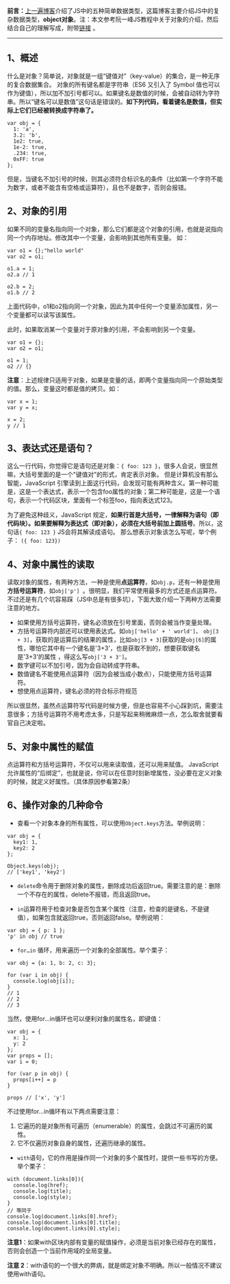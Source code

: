**前言：**[上一遍博客](https://www.jianshu.com/p/61d3b493ad00)介绍了JS中的五种简单数据类型，这篇博客主要介绍JS中的复杂数据类型，**object对象**。注：本文参考阮一峰JS教程中关于对象的介绍，然后结合自己的理解写成，附带[链接](http://javascript.ruanyifeng.com/grammar/object.html) 。

---

## 1、概述

什么是对象？简单说，对象就是一组“键值对”（key-value）的集合，是一种无序的复合数据集合。
对象的所有键名都是字符串（ES6 又引入了 Symbol 值也可以作为键值），所以加不加引号都可以。如果键名是数值的时候，会被自动转为字符串。所以“键名可以是数值”这句话是错误的。**如下列代码，看着键名是数值，但实际上它们已经被转换成字符串了。**
```
var obj = {
  1: 'a',
  3.2: 'b',
  1e2: true,
  1e-2: true,
  .234: true,
  0xFF: true
};
```
但是，当键名不加引号的时候，则其必须符合标识名的条件（比如第一个字符不能为数字，或者不能含有空格或运算符），且也不是数字，否则会报错。

## 2、对象的引用

如果不同的变量名指向同一个对象，那么它们都是这个对象的引用，也就是说指向同一个内存地址。修改其中一个变量，会影响到其他所有变量。
如：
```
var o1 = {};"hello world"
var o2 = o1;

o1.a = 1;
o2.a // 1

o2.b = 2;
o1.b // 2
```
上面代码中，o1和o2指向同一个对象，因此为其中任何一个变量添加属性，另一个变量都可以读写该属性。

此时，如果取消某一个变量对于原对象的引用，不会影响到另一个变量。
```
var o1 = {};
var o2 = o1;

o1 = 1;
o2 // {}
```
**注意**：上述规律只适用于对象，如果是变量的话，即两个变量指向同一个原始类型的值。那么，变量这时都是值的拷贝。如：
```
var x = 1;
var y = x;

x = 2;
y // 1
```

## 3、表达式还是语句？

这么一行代码，你觉得它是语句还是对象：`{ foo: 123 }`，很多人会说，很显然嘛，大括号里面的是一个"键值对"的形式，肯定表示对象。
但是计算机没有那么智能，JavaScript 引擎读到上面这行代码，会发现可能有两种含义。第一种可能是，这是一个表达式，表示一个包含foo属性的对象；第二种可能是，这是一个语句，表示一个代码区块，里面有一个标签foo，指向表达式123。

为了避免这种歧义，JavaScript 规定，**如果行首是大括号，一律解释为语句（即代码块）。如果要解释为表达式（即对象），必须在大括号前加上圆括号**。所以，这句话`{ foo: 123 }` JS会将其解读成语句。
那么想表示对象该怎么写呢，举个例子：
`({ foo: 123})`
  

## 4、对象中属性的读取

读取对象的属性，有两种方法，一种是使用**点运算符**，如`obj.p`，还有一种是使用**方括号运算符**，如`obj['p'] `。很明显，我们平常使用最多的方式还是点运算符。不过还是有几个坑容易踩（JS中总是有很多坑），下面大致介绍一下两种方法需要注意的地方。

- 如果使用方括号运算符，键名必须放在引号里面，否则会被当作变量处理。
- 方括号运算符内部还可以使用表达式。如`obj['hello' + ' world']`、
`obj[3 + 3]`，获取的是运算后的结果的属性，比如`obj[3 + 3]`获取的是`obj[6]`的属性，哪怕它其中有一个键名是'3+3'，也是获取不到的，想要获取键名是'3+3'的属性 ，得这么写``obj['3 + 3']``。
- 数字键可以不加引号，因为会自动转成字符串。
- 数值键名不能使用点运算符（因为会被当成小数点），只能使用方括号运算符。
- 想使用点运算符，键名必须的符合标示符规范

所以很显然，虽然点运算符写代码是时候方便，但是也容易不小心踩到坑，需要注意很多；方括号运算符不用考虑太多，只是写起来稍微麻烦一点，怎么取舍就要看官自己决定啦。



## 5、对象中属性的赋值

点运算符和方括号运算符，不仅可以用来读取值，还可以用来赋值。
JavaScript 允许属性的“后绑定”，也就是说，你可以在任意时刻新增属性，没必要在定义对象的时候，就定义好属性。（具体原因参看第2条）

## 6、操作对象的几种命令

- 查看一个对象本身的所有属性，可以使用`Object.keys`方法。举例说明：
```
var obj = {
  key1: 1,
  key2: 2
};

Object.keys(obj);
// ['key1', 'key2']
```

- `delete`命令用于删除对象的属性，删除成功后返回true。需要注意的是：删除一个不存在的属性，delete不报错，而且返回true。

- `in`运算符用于检查对象是否包含某个属性（注意，检查的是键名，不是键值），如果包含就返回true，否则返回false。举例说明：
```
var obj = { p: 1 };
'p' in obj // true
```

- `for…in` 循环，用来遍历一个对象的全部属性。举个栗子：
```
var obj = {a: 1, b: 2, c: 3};

for (var i in obj) {
  console.log(obj[i]);
}
// 1
// 2
// 3
```
当然，使用for…in循环也可以便利对象的属性名，即键值：
```
var obj = {
  x: 1,
  y: 2
};
var props = [];
var i = 0;

for (var p in obj) {
  props[i++] = p
}

props // ['x', 'y']
```
不过使用for…in循环有以下两点需要注意：
1. 它遍历的是对象所有可遍历（enumerable）的属性，会跳过不可遍历的属性。
2. 它不仅遍历对象自身的属性，还遍历继承的属性。

- `with`语句，它的作用是操作同一个对象的多个属性时，提供一些书写的方便。
举个栗子：
```
with (document.links[0]){
  console.log(href);
  console.log(title);
  console.log(style);
}
// 等同于
console.log(document.links[0].href);
console.log(document.links[0].title);
console.log(document.links[0].style);
```
**注意1**：如果with区块内部有变量的赋值操作，必须是当前对象已经存在的属性，否则会创造一个当前作用域的全局变量。

**注意 2**：with语句的一个很大的弊病，就是绑定对象不明确。所以一般情况不建议使用with语句。


